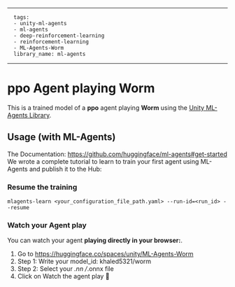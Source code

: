 
---
      tags:
      - unity-ml-agents
      - ml-agents
      - deep-reinforcement-learning
      - reinforcement-learning
      - ML-Agents-Worm
      library_name: ml-agents
---
    
  # **ppo** Agent playing **Worm**
  This is a trained model of a **ppo** agent playing **Worm** using the [Unity ML-Agents Library](https://github.com/Unity-Technologies/ml-agents).
  
  ## Usage (with ML-Agents)
  The Documentation: https://github.com/huggingface/ml-agents#get-started
  We wrote a complete tutorial to learn to train your first agent using ML-Agents and publish it to the Hub:


  ### Resume the training
  ```
  mlagents-learn <your_configuration_file_path.yaml> --run-id=<run_id> --resume
  ```
  ### Watch your Agent play
  You can watch your agent **playing directly in your browser:**.
  
  1. Go to https://huggingface.co/spaces/unity/ML-Agents-Worm
  2. Step 1: Write your model_id: khaled5321/worm
  3. Step 2: Select your *.nn /*.onnx file
  4. Click on Watch the agent play 👀
  
